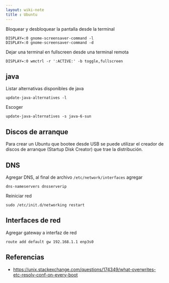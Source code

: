 ```yaml
---
layout: wiki-note
title : Ubuntu
---
```

Bloquear y desbloquear la pantalla desde la terminal

    DISPLAY=:0 gnome-screensaver-command -l
    DISPLAY=:0 gnome-screensaver-command -d

Dejar una terminal en fullscreen desde una terminal remota

    DISPLAY=:0 wmctrl -r ':ACTIVE:' -b toggle,fullscreen

## java

Listar alternativas disponibles de java

    update-java-alternatives -l

Escoger

    update-java-alternatives -s java-6-sun

## Discos de arranque

Para crear un Ubuntu que bootee desde USB se puede utilizar el creador de discos de arranque (Startup Disk Creator) que trae la distribución.

## DNS

Agregar DNS, al final de archivo `/etc/network/interfaces` agregar

    dns-nameservers dnsserverip

Reiniciar red

    sudo /etc/init.d/networking restart

## Interfaces de red

Agregar gateway a interfaz de red

    route add default gw 192.168.1.1 enp3s0


## Referencias

* https://unix.stackexchange.com/questions/174349/what-overwrites-etc-resolv-conf-on-every-boot
